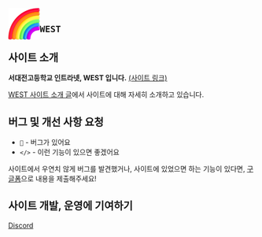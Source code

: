 <img src="./static/favicon.png" width="64" align="left" />

## `WEST`

## 사이트 소개

**서대전고등학교 인트라넷, WEST 입니다.** [(사이트 링크)](https://sdj-in.vercel.app/)

[WEST 사이트 소개 글](https://nice-octave-c60.notion.site/SDJ-IN-8a6edd5f2cc2425a95a4de318b9932c9?pvs=4)에서 사이트에 대해 자세히 소개하고 있습니다.

## 버그 및 개선 사항 요청

- `🐞` - 버그가 있어요
- `</>` - 이런 기능이 있으면 좋겠어요

사이트에서 우연치 않게 버그를 발견했거나, 사이트에 있었으면 하는 기능이 있다면, [구글폼](https://forms.gle/zAeeTn2TpWhhsh4U6)으로 내용을 제출해주세요!

## 사이트 개발, 운영에 기여하기

[Discord](https://discord.gg/9zYPMtVbxK)
